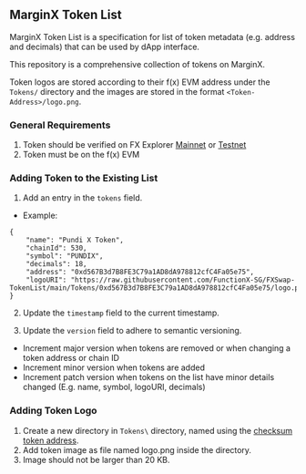## MarginX Token List
MarginX Token List is a specification for list of token metadata (e.g. address and decimals) that can be used by dApp interface. 

This repository is a comprehensive collection of tokens on MarginX.

Token logos are stored according to their f(x) EVM address under the `Tokens/` directory and the images are stored in the format `<Token-Address>/logo.png`.

### General Requirements
1. Token should be verified on FX Explorer [Mainnet](https://explorer.functionx.io/) or [Testnet](https://testnet.explorer.functionx.io/)
2. Token must be on the f(x) EVM

### Adding Token to the Existing List
1. Add an entry in the `tokens` field.
- Example: 
```
{
    "name": "Pundi X Token",
    "chainId": 530,
    "symbol": "PUNDIX",
    "decimals": 18,
    "address": "0xd567B3d7B8FE3C79a1AD8dA978812cfC4Fa05e75",
    "logoURI": "https://raw.githubusercontent.com/FunctionX-SG/FXSwap-TokenList/main/Tokens/0xd567B3d7B8FE3C79a1AD8dA978812cfC4Fa05e75/logo.png"
}
```

2. Update the `timestamp` field to the current timestamp.

3. Update the `version` field to adhere to semantic versioning. 
- Increment major version when tokens are removed or when changing a token address or chain ID
- Increment minor version when tokens are added
- Increment patch version when tokens on the list have minor details changed (E.g. name, symbol, logoURI, decimals)

### Adding Token Logo
1. Create a new directory in `Tokens\` directory, named using the [checksum token address](https://web3js.readthedocs.io/en/v1.7.1/web3-utils.html#tochecksumaddress).
2. Add token image as file named logo.png inside the directory.
3. Image should not be larger than 20 KB.
